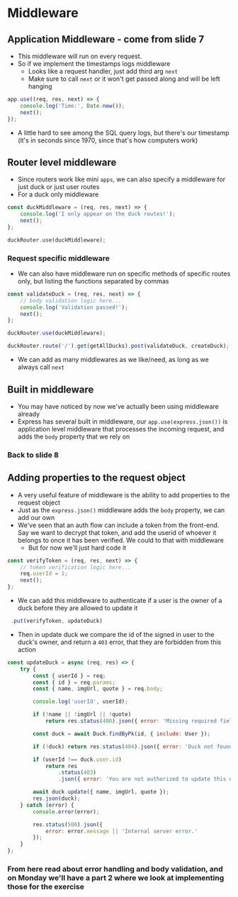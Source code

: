 # Middleware

## Application Middleware - come from slide 7

- This middleware will run on every request.
- So if we implement the timestamps logs middleware
  - Looks like a request handler, just add third arg `next`
  - Make sure to call `next` or it won't get passed along and will be left hanging

```js
app.use((req, res, next) => {
	console.log('Time:', Date.now());
	next();
});
```

- A little hard to see among the SQL query logs, but there's our timestamp (it's in seconds since 1970, since that's how computers work)

## Router level middleware

- Since routers work like mini `apps`, we can also specify a middleware for just duck or just user routes
- For a duck only middleware

```js
const duckMiddleware = (req, res, next) => {
	console.log('I only appear on the duck routes!');
	next();
};

duckRouter.use(duckMiddleware);
```

### Request specific middleware

- We can also have middleware run on specific methods of specific routes only, but listing the functions separated by commas

```js
const validateDuck = (req, res, next) => {
	// body validation logic here...
	console.log('Validation passed!');
	next();
};

duckRouter.use(duckMiddleware);

duckRouter.route('/').get(getAllDucks).post(validateDuck, createDuck);
```

- We can add as many middlewares as we like/need, as long as we always call `next`

## Built in middleware

- You may have noticed by now we've actually been using middleware already
- Express has several built in middleware, our `app.use(express.json())` is application level middleware that processes the incoming request, and adds the `body` property that we rely on

### Back to slide 8

## Adding properties to the request object

- A very useful feature of middleware is the ability to add properties to the request object
- Just as the `express.json()` middleware adds the `body` property, we can add our own
- We've seen that an auth flow can include a token from the front-end. Say we want to decrypt that token, and add the userid of whoever it belongs to once it has been verified. We could to that with middleware
  - But for now we'll just hard code it

```js
const verifyToken = (req, res, next) => {
	// token verification logic here...
	req.userId = 1;
	next();
};
```

- We can add this middleware to authenticate if a user is the owner of a duck before they are allowed to update it

```js
 .put(verifyToken, updateDuck)
```

- Then in update duck we compare the id of the signed in user to the duck's owner, and return a `403` error, that they are forbidden from this action

```js
const updateDuck = async (req, res) => {
	try {
		const { userId } = req;
		const { id } = req.params;
		const { name, imgUrl, quote } = req.body;

		console.log('userId', userId);

		if (!name || !imgUrl || !quote)
			return res.status(400).json({ error: 'Missing required fields' });

		const duck = await Duck.findByPk(id, { include: User });

		if (!duck) return res.status(404).json({ error: 'Duck not found' });

		if (userId !== duck.user.id)
			return res
				.status(403)
				.json({ error: 'You are not authorized to update this duck' });

		await duck.update({ name, imgUrl, quote });
		res.json(duck);
	} catch (error) {
		console.error(error);

		res.status(500).json({
			error: error.message || 'Internal server error.'
		});
	}
};
```

### From here read about error handling and body validation, and on Monday we'll have a part 2 where we look at implementing those for the exercise
